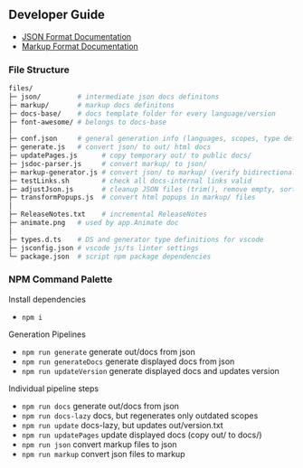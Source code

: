 ## Developer Guide

- [JSON Format Documentation](json/README.md)
- [Markup Format Documentation](markup/README.md)

### File Structure
```bash
files/
├─ json/         # intermediate json docs definitons
├─ markup/       # markup docs definitons
├─ docs-base/    # docs template folder for every language/version
├─ font-awesome/ # belongs to docs-base
│
├─ conf.json     # general generation info (languages, scopes, type defs, ...)
├─ generate.js   # convert json/ to out/ html docs
├─ updatePages.js      # copy temporary out/ to public docs/
├─ jsdoc-parser.js     # convert markup/ to json/
├─ markup-generator.js # convert json/ to markup/ (verify bidirectional conversion)
├─ testLinks.sh        # check all docs-internal links valid
├─ adjustJson.js       # cleanup JSON files (trim(), remove empty, sort keys, ...)
├─ transformPopups.js  # convert html popups in markup/ files
│
├─ ReleaseNotes.txt    # incremental ReleaseNotes
├─ animate.png   # used by app.Animate doc
│
├─ types.d.ts    # DS and generator type definitions for vscode
├─ jsconfig.json # vscode js/ts linter settings
└─ package.json  # script npm package dependencies
```


### NPM Command Palette

Install dependencies
- `npm i` 

Generation Pipelines
- `npm run generate` generate out/docs from json
- `npm run generateDocs` generate displayed docs from json
- `npm run updateVersion` generate displayed docs and updates version

Individual pipeline steps
- `npm run docs` generate out/docs from json
- `npm run docs-lazy` docs, but regenerates only outdated scopes
- `npm run update` docs-lazy, but updates out/version.txt
- `npm run updatePages` update displayed docs (copy out/ to docs/)
- `npm run json` convert markup files to json
- `npm run markup` convert json files to markup
